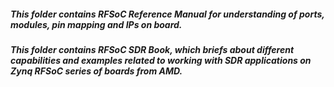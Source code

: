 ##### This folder contains RFSoC Reference Manual for understanding of ports, modules, pin mapping and IPs on board.
##### This folder contains RFSoC SDR Book, which briefs about different capabilities and examples related to working with SDR applications on Zynq RFSoC series of boards from AMD.
